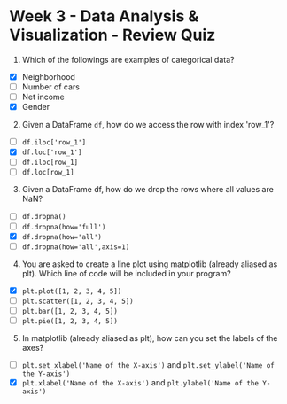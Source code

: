# Week 3 - Data Analysis & Visualization - Review Quiz

1. Which of the followings are examples of categorical data?
- [x] Neighborhood
- [ ] Number of cars
- [ ] Net income
- [x] Gender

2. Given a DataFrame `df`, how do we access the row with index 'row_1'?
- [ ] `df.iloc['row_1']`
- [x] `df.loc['row_1']`
- [ ] `df.iloc[row_1]`
- [ ] `df.loc[row_1]`

3. Given a DataFrame df, how do we drop the rows where all values are NaN?
- [ ] `df.dropna()`
- [ ] `df.dropna(how='full')`
- [x] `df.dropna(how='all')`
- [ ] `df.dropna(how='all',axis=1)`

4. You are asked to create a line plot using matplotlib (already aliased as plt). Which line of code will be included in your program?
- [x] `plt.plot([1, 2, 3, 4, 5])`
- [ ] `plt.scatter([1, 2, 3, 4, 5])`
- [ ] `plt.bar([1, 2, 3, 4, 5])`
- [ ] `plt.pie([1, 2, 3, 4, 5])`

5. In matplotlib (already aliased as plt), how can you set the labels of the axes?
- [ ] `plt.set_xlabel('Name of the X-axis')` and `plt.set_ylabel('Name of the Y-axis')`
- [x] `plt.xlabel('Name of the X-axis')` and `plt.ylabel('Name of the Y-axis')`